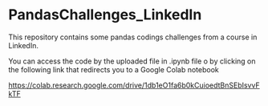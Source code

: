 # PandasChallenges_LinkedIn
This repository contains some pandas codings challenges from a course in LinkedIn. 

You can access the code by the uploaded file in .ipynb file o by clicking on the following link that redirects you to a Google Colab notebook

https://colab.research.google.com/drive/1db1eO1fa6b0kCuioedtBnSEbIsvvFkTF
